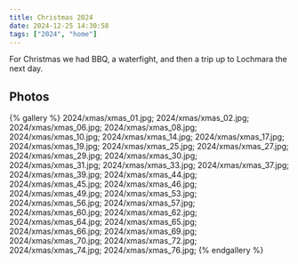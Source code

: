 ```yaml
---
title: Christmas 2024
date: 2024-12-25 14:30:58
tags: ["2024", "home"]
---
```


For Christmas we had BBQ, a waterfight, and then a trip up to Lochmara the next day.

## Photos


{% gallery %}
2024/xmas/xmas_01.jpg;
2024/xmas/xmas_02.jpg;
2024/xmas/xmas_06.jpg;
2024/xmas/xmas_08.jpg;
2024/xmas/xmas_10.jpg;
2024/xmas/xmas_14.jpg;
2024/xmas/xmas_17.jpg;
2024/xmas/xmas_19.jpg;
2024/xmas/xmas_25.jpg;
2024/xmas/xmas_27.jpg;
2024/xmas/xmas_29.jpg;
2024/xmas/xmas_30.jpg;
2024/xmas/xmas_31.jpg;
2024/xmas/xmas_33.jpg;
2024/xmas/xmas_37.jpg;
2024/xmas/xmas_39.jpg;
2024/xmas/xmas_44.jpg;
2024/xmas/xmas_45.jpg;
2024/xmas/xmas_46.jpg;
2024/xmas/xmas_49.jpg;
2024/xmas/xmas_53.jpg;
2024/xmas/xmas_56.jpg;
2024/xmas/xmas_57.jpg;
2024/xmas/xmas_60.jpg;
2024/xmas/xmas_62.jpg;
2024/xmas/xmas_64.jpg;
2024/xmas/xmas_65.jpg;
2024/xmas/xmas_66.jpg;
2024/xmas/xmas_69.jpg;
2024/xmas/xmas_70.jpg;
2024/xmas/xmas_72.jpg;
2024/xmas/xmas_74.jpg;
2024/xmas/xmas_76.jpg;
{% endgallery %}
